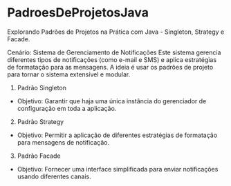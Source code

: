 # PadroesDeProjetosJava
Explorando Padrões de Projetos na Prática com Java - Singleton, Strategy e Facade.

Cenário: Sistema de Gerenciamento de Notificações
Este sistema gerencia diferentes tipos de notificações (como e-mail e SMS) e aplica estratégias de formatação para as mensagens. A ideia é usar os padrões de projeto para tornar o sistema extensível e modular.

1. Padrão Singleton
- Objetivo: Garantir que haja uma única instância do gerenciador de configuração em toda a aplicação.

2. Padrão Strategy
- Objetivo: Permitir a aplicação de diferentes estratégias de formatação para mensagens de notificação.

3. Padrão Facade
- Objetivo: Fornecer uma interface simplificada para enviar notificações usando diferentes canais.
